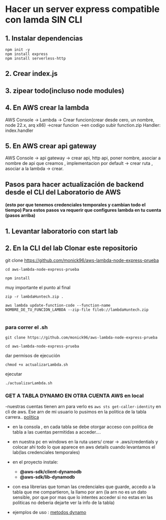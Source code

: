 # Hacer un server express compatible con lamda SIN CLI
 ## 1. Instalar dependencias
```
npm init -y
npm install express 
npm install serverless-http
```
## 2. Crear index.js

## 3. zipear todo(incluso node modules)

## 4. En AWS crear la lambda
AWS Console → Lambda → Crear funcion(crear desde cero, un nombre, node 22.x, arq x86) →crear funcion →en codigo subir function.zip
Handler: index.handler

## 5. En AWS crear api gateway
AWS Console → api gateway → crear api, http api, poner nombre, asociar a nombre de api que creamos , implementacion por default → crear ruta , asociar  a la lambda → crear.
##
## Pasos para hacer actualización de backend desde el CLI del Laboratorio de AWS
#### (esto por que tenemos credenciales temporales y cambian todo el tiempo) Para estos pasos va requerir que configures lambda en tu cuenta (pasos arriba)
## 1. Levantar laboratorio con start lab
## 2. En la CLI del lab Clonar este repositorio

git clone https://github.com/monick96/aws-lambda-node-express-prueba

```
cd aws-lambda-node-express-prueba
```
```
npm install
```
muy importante el punto al final
```
zip -r lambdaHuntech.zip .
```
```
aws lambda update-function-code --function-name NOMBRE_DE_TU_FUNCION_LAMBDA --zip-file fileb://lambdaHuntech.zip
```



#
### para correr el .sh 

```
git clone https://github.com/monick96/aws-lambda-node-express-prueba

```

```
cd aws-lambda-node-express-prueba
```
dar permisos de ejecución
```
chmod +x actualizarLambda.sh
```
ejecutar
```
./actualizarLambda.sh
```

### GET A TABLA DYNAMO EN OTRA CUENTA AWS en local
-nuestras cuentas tienen arn para verlo es ```aws sts get-caller-identity``` en cli de aws. Ese arn de mi usuario lo pusimos en la politica de la tabla carrera.. [politica](./polici.json)
- en la consola , en cada tabla se debe otorgar acceso con politica de tabla a las cuentas permitidas a acceder.... 
-  en nuestra pc en windows en la ruta users/ crear -> .aws/credentials y colocar ahi todo lo que aparece en aws details cuando levantamos el lab(las credenciales temporales)
- en el proyecto instale: 
    - **@aws-sdk/client-dynamodb**
    - **@aws-sdk/lib-dynamodb**

- con esa librerias que toman las credenciales que guarde, accedo a la tabla que me compartieron, la llamo por arn (la arn no es un dato sensible, por que por mas que lo intentes acceder si no estas en las politicas no deberia dejarte ver la info de la tabla)

- ejemplos de uso : [metodos dynamo ](https://docs.aws.amazon.com/sdk-for-javascript/v3/developer-guide/javascript_dynamodb_code_examples.html)